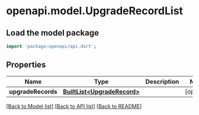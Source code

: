 # openapi.model.UpgradeRecordList

## Load the model package
```dart
import 'package:openapi/api.dart';
```

## Properties
Name | Type | Description | Notes
------------ | ------------- | ------------- | -------------
**upgradeRecords** | [**BuiltList&lt;UpgradeRecord&gt;**](UpgradeRecord.md) |  | [optional] 

[[Back to Model list]](../README.md#documentation-for-models) [[Back to API list]](../README.md#documentation-for-api-endpoints) [[Back to README]](../README.md)


